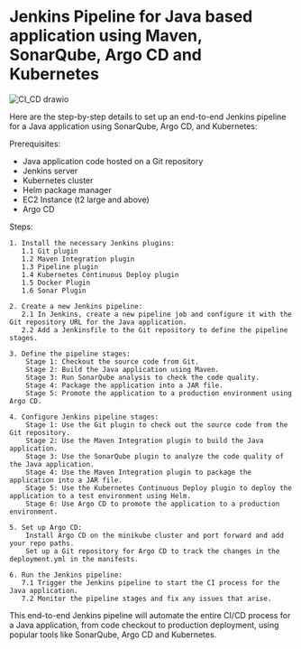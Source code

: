 # Jenkins Pipeline for Java based application using Maven, SonarQube, Argo CD and Kubernetes

![CI_CD drawio](https://github.com/user-attachments/assets/977138db-11b9-4c05-8faf-528cc463cac8)


Here are the step-by-step details to set up an end-to-end Jenkins pipeline for a Java application using SonarQube, Argo CD, and Kubernetes:

Prerequisites:

   -  Java application code hosted on a Git repository
   -  Jenkins server
   -  Kubernetes cluster
   -  Helm package manager
   -  EC2 Instance (t2 large and above)
   -  Argo CD

Steps:

    1. Install the necessary Jenkins plugins:
       1.1 Git plugin
       1.2 Maven Integration plugin
       1.3 Pipeline plugin
       1.4 Kubernetes Continuous Deploy plugin
       1.5 Docker Plugin
       1.6 Sonar Plugin

    2. Create a new Jenkins pipeline:
       2.1 In Jenkins, create a new pipeline job and configure it with the Git repository URL for the Java application.
       2.2 Add a Jenkinsfile to the Git repository to define the pipeline stages.

    3. Define the pipeline stages:
        Stage 1: Checkout the source code from Git.
        Stage 2: Build the Java application using Maven.
        Stage 3: Run SonarQube analysis to check the code quality.
        Stage 4: Package the application into a JAR file.
        Stage 5: Promote the application to a production environment using Argo CD.

    4. Configure Jenkins pipeline stages:
        Stage 1: Use the Git plugin to check out the source code from the Git repository.
        Stage 2: Use the Maven Integration plugin to build the Java application.
        Stage 3: Use the SonarQube plugin to analyze the code quality of the Java application.
        Stage 4: Use the Maven Integration plugin to package the application into a JAR file.
        Stage 5: Use the Kubernetes Continuous Deploy plugin to deploy the application to a test environment using Helm.
        Stage 6: Use Argo CD to promote the application to a production environment.

    5. Set up Argo CD:
        Install Argo CD on the minikube cluster and port forward and add your repo paths.
        Set up a Git repository for Argo CD to track the changes in the deployment.yml in the manifests.

    6. Run the Jenkins pipeline:
       7.1 Trigger the Jenkins pipeline to start the CI process for the Java application.
       7.2 Monitor the pipeline stages and fix any issues that arise.

This end-to-end Jenkins pipeline will automate the entire CI/CD process for a Java application, from code checkout to production deployment, using popular tools like SonarQube, Argo CD and Kubernetes.
